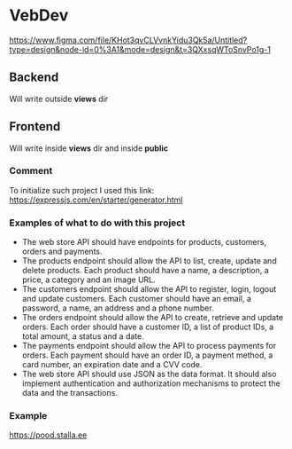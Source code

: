 # VebDev

https://www.figma.com/file/KHot3qvCLVvnkYidu3Qk5a/Untitled?type=design&node-id=0%3A1&mode=design&t=3QXxsqWToSnvPo1g-1

## Backend

Will write outside **views** dir

## Frontend

Will write inside **views** dir and inside **public**

### Comment

To initialize such project I used this link:
https://expressjs.com/en/starter/generator.html

### Examples of what to do with this project

- The web store API should have endpoints for products, customers, orders and payments.
- The products endpoint should allow the API to list, create, update and delete products. Each product should have a name, a description, a price, a category and an image URL.
- The customers endpoint should allow the API to register, login, logout and update customers. Each customer should have an email, a password, a name, an address and a phone number.
- The orders endpoint should allow the API to create, retrieve and update orders. Each order should have a customer ID, a list of product IDs, a total amount, a status and a date.
- The payments endpoint should allow the API to process payments for orders. Each payment should have an order ID, a payment method, a card number, an expiration date and a CVV code.
- The web store API should use JSON as the data format. It should also implement authentication and authorization mechanisms to protect the data and the transactions.

### Example
https://pood.stalla.ee